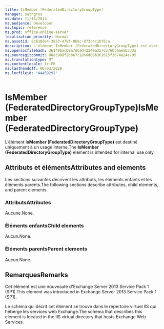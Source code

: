 ```yaml
---
title: IsMember (FederatedDirectoryGroupType)
manager: sethgros
ms.date: 11/16/2014
ms.audience: Developer
ms.topic: reference
ms.prod: office-online-server
localization_priority: Normal
ms.assetid: 8c610de4-3853-478f-860c-873c4c1bf6ca
description: L’élément IsMember (FederatedDirectoryGroupType) est destiné uniquement à un usage interne.
ms.openlocfilehash: 36140b5cb9a7d6ad4224ea357d376bcaae5b333a
ms.sourcegitcommit: 88ec988f2bb67c1866d06b361615f3674a24e795
ms.translationtype: MT
ms.contentlocale: fr-FR
ms.lasthandoff: 06/03/2020
ms.locfileid: "44459292"
---
```

# <a name="ismember-federateddirectorygrouptype"></a><span data-ttu-id="ae6d9-103">IsMember (FederatedDirectoryGroupType)</span><span class="sxs-lookup"><span data-stu-id="ae6d9-103">IsMember (FederatedDirectoryGroupType)</span></span>

<span data-ttu-id="ae6d9-104">L’élément **IsMember (FederatedDirectoryGroupType)** est destiné uniquement à un usage interne.</span><span class="sxs-lookup"><span data-stu-id="ae6d9-104">The **IsMember (FederatedDirectoryGroupType)** element is intended for internal use only.</span></span> 

## <a name="attributes-and-elements"></a><span data-ttu-id="ae6d9-105">Attributs et éléments</span><span class="sxs-lookup"><span data-stu-id="ae6d9-105">Attributes and elements</span></span>

<span data-ttu-id="ae6d9-106">Les sections suivantes décrivent les attributs, les éléments enfants et les éléments parents.</span><span class="sxs-lookup"><span data-stu-id="ae6d9-106">The following sections describe attributes, child elements, and parent elements.</span></span>
  
### <a name="attributes"></a><span data-ttu-id="ae6d9-107">Attributs</span><span class="sxs-lookup"><span data-stu-id="ae6d9-107">Attributes</span></span>

<span data-ttu-id="ae6d9-108">Aucune.</span><span class="sxs-lookup"><span data-stu-id="ae6d9-108">None.</span></span>
  
### <a name="child-elements"></a><span data-ttu-id="ae6d9-109">Éléments enfants</span><span class="sxs-lookup"><span data-stu-id="ae6d9-109">Child elements</span></span>

<span data-ttu-id="ae6d9-110">Aucun.</span><span class="sxs-lookup"><span data-stu-id="ae6d9-110">None.</span></span>
  
### <a name="parent-elements"></a><span data-ttu-id="ae6d9-111">Éléments parents</span><span class="sxs-lookup"><span data-stu-id="ae6d9-111">Parent elements</span></span>

<span data-ttu-id="ae6d9-112">Aucun.</span><span class="sxs-lookup"><span data-stu-id="ae6d9-112">None.</span></span>
  
## <a name="remarks"></a><span data-ttu-id="ae6d9-113">Remarques</span><span class="sxs-lookup"><span data-stu-id="ae6d9-113">Remarks</span></span>

<span data-ttu-id="ae6d9-114">Cet élément est une nouveauté d'Exchange Server 2013 Service Pack 1 (SP1).</span><span class="sxs-lookup"><span data-stu-id="ae6d9-114">This element was introduced in Exchange Server 2013 Service Pack 1 (SP1).</span></span>
  
<span data-ttu-id="ae6d9-115">Le schéma qui décrit cet élément se trouve dans le répertoire virtuel IIS qui héberge les services web Exchange.</span><span class="sxs-lookup"><span data-stu-id="ae6d9-115">The schema that describes this element is located in the IIS virtual directory that hosts Exchange Web Services.</span></span>
  

